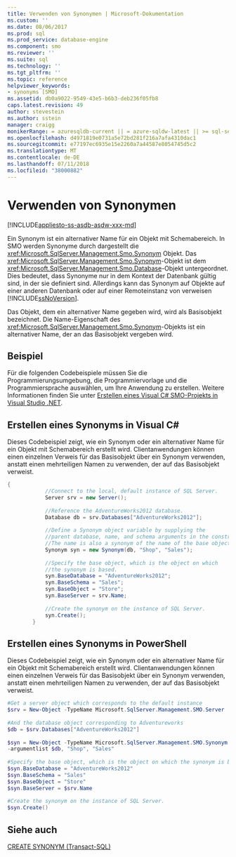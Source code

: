 ```yaml
---
title: Verwenden von Synonymen | Microsoft-Dokumentation
ms.custom: ''
ms.date: 08/06/2017
ms.prod: sql
ms.prod_service: database-engine
ms.component: smo
ms.reviewer: ''
ms.suite: sql
ms.technology: ''
ms.tgt_pltfrm: ''
ms.topic: reference
helpviewer_keywords:
- synonyms [SMO]
ms.assetid: db0a9022-9549-43e5-b6b3-deb236f05fb8
caps.latest.revision: 49
author: stevestein
ms.author: sstein
manager: craigg
monikerRange: = azuresqldb-current || = azure-sqldw-latest || >= sql-server-2016 || = sqlallproducts-allversions
ms.openlocfilehash: d4971819e0731a5e72bd281f216a7afa4310dac1
ms.sourcegitcommit: e77197ec6935e15e2260a7a44587e8054745d5c2
ms.translationtype: MT
ms.contentlocale: de-DE
ms.lasthandoff: 07/11/2018
ms.locfileid: "38000882"
---
```

# <a name="using-synonyms"></a>Verwenden von Synonymen
[!INCLUDE[appliesto-ss-asdb-asdw-xxx-md](../../../includes/appliesto-ss-asdb-asdw-xxx-md.md)]

  Ein Synonym ist ein alternativer Name für ein Objekt mit Schemabereich. In SMO werden Synonyme durch dargestellt die <xref:Microsoft.SqlServer.Management.Smo.Synonym> Objekt. Das <xref:Microsoft.SqlServer.Management.Smo.Synonym>-Objekt ist dem <xref:Microsoft.SqlServer.Management.Smo.Database>-Objekt untergeordnet. Dies bedeutet, dass Synonyme nur in dem Kontext der Datenbank gültig sind, in der sie definiert sind. Allerdings kann das Synonym auf Objekte auf einer anderen Datenbank oder auf einer Remoteinstanz von verweisen [!INCLUDE[ssNoVersion](../../../includes/ssnoversion-md.md)].  
  
 Das Objekt, dem ein alternativer Name gegeben wird, wird als Basisobjekt bezeichnet. Die Name-Eigenschaft des <xref:Microsoft.SqlServer.Management.Smo.Synonym>-Objekts ist ein alternativer Name, der an das Basisobjekt vergeben wird.  
  
## <a name="example"></a>Beispiel  
 Für die folgenden Codebeispiele müssen Sie die Programmierungsumgebung, die Programmiervorlage und die Programmiersprache auswählen, um Ihre Anwendung zu erstellen. Weitere Informationen finden Sie unter [Erstellen eines Visual C&#35; SMO-Projekts in Visual Studio .NET](../../../relational-databases/server-management-objects-smo/how-to-create-a-visual-csharp-smo-project-in-visual-studio-net.md).  
  
## <a name="creating-a-synonym-in-visual-c"></a>Erstellen eines Synonyms in Visual C#  
 Dieses Codebeispiel zeigt, wie ein Synonym oder ein alternativer Name für ein Objekt mit Schemabereich erstellt wird. Clientanwendungen können einen einzelnen Verweis für das Basisobjekt über ein Synonym verwenden, anstatt einen mehrteiligen Namen zu verwenden, der auf das Basisobjekt verweist.  
  
```csharp  
{  
            //Connect to the local, default instance of SQL Server.   
            Server srv = new Server();  
  
            //Reference the AdventureWorks2012 database.   
            Database db = srv.Databases["AdventureWorks2012"];  
  
            //Define a Synonym object variable by supplying the   
            //parent database, name, and schema arguments in the constructor.   
            //The name is also a synonym of the name of the base object.   
            Synonym syn = new Synonym(db, "Shop", "Sales");  
  
            //Specify the base object, which is the object on which   
            //the synonym is based.   
            syn.BaseDatabase = "AdventureWorks2012";  
            syn.BaseSchema = "Sales";  
            syn.BaseObject = "Store";  
            syn.BaseServer = srv.Name;  
  
            //Create the synonym on the instance of SQL Server.   
            syn.Create();  
        }  
```  
  
## <a name="creating-a-synonym-in-powershell"></a>Erstellen eines Synonyms in PowerShell  
 Dieses Codebeispiel zeigt, wie ein Synonym oder ein alternativer Name für ein Objekt mit Schemabereich erstellt wird. Clientanwendungen können einen einzelnen Verweis für das Basisobjekt über ein Synonym verwenden, anstatt einen mehrteiligen Namen zu verwenden, der auf das Basisobjekt verweist.  
  
```powershell  
#Get a server object which corresponds to the default instance  
$srv = New-Object -TypeName Microsoft.SqlServer.Management.SMO.Server  
  
#And the database object corresponding to Adventureworks  
$db = $srv.Databases["AdventureWorks2012"]  
  
$syn = New-Object -TypeName Microsoft.SqlServer.Management.SMO.Synonym `  
-argumentlist $db, "Shop", "Sales"  
  
#Specify the base object, which is the object on which the synonym is based.  
$syn.BaseDatabase = "AdventureWorks2012"  
$syn.BaseSchema = "Sales"  
$syn.BaseObject = "Store"  
$syn.BaseServer = $srv.Name  
  
#Create the synonym on the instance of SQL Server.  
$syn.Create()  
```  
  
## <a name="see-also"></a>Siehe auch  
 [CREATE SYNONYM &#40;Transact-SQL&#41;](../../../t-sql/statements/create-synonym-transact-sql.md)  
  
  
